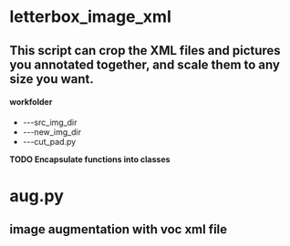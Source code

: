 
# letterbox_image_xml
## This script can crop the XML files and pictures you annotated together, and scale them to any size you want.
#### workfolder
*  ---src_img_dir
*  ---new_img_dir
*  ---cut_pad.py

**TODO Encapsulate functions into classes**

# aug.py
## image augmentation with voc xml file

